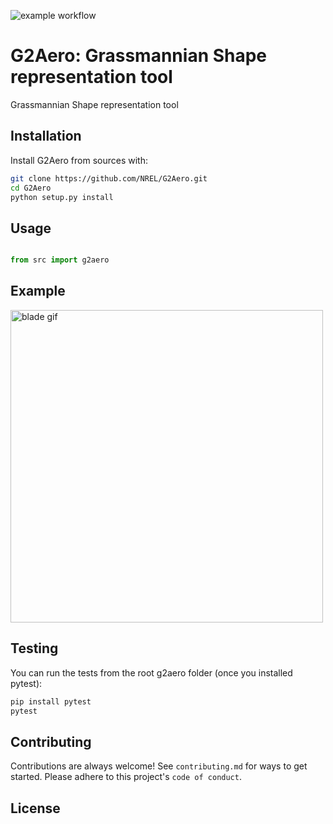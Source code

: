 ![example workflow](https://github.com/NREL/G2Aero/blob/main/.github/workflows/python-package.yml/badge.svg)

# G2Aero: Grassmannian Shape representation tool

Grassmannian Shape representation tool

## Installation

Install G2Aero from sources with:

```bash
git clone https://github.com/NREL/G2Aero.git
cd G2Aero
python setup.py install
```

## Usage

```python

from src import g2aero
```
## Example 
<img src="https://github.com/NREL/G2Aero/blob/main/data/animations/animation.gif" alt="blade gif" title="gif" width="500"/>


## Testing
You can run the tests from the root g2aero folder (once you installed pytest):
```bash
pip install pytest
pytest
```
## Contributing

Contributions are always welcome! See `contributing.md` for ways to get started.
Please adhere to this project's `code of conduct`.


## License






